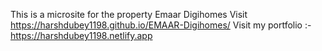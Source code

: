 This is a microsite for the property Emaar Digihomes
Visit https://harshdubey1198.github.io/EMAAR-Digihomes/
Visit my portfolio :- https://harshdubey1198.netlify.app 
 
